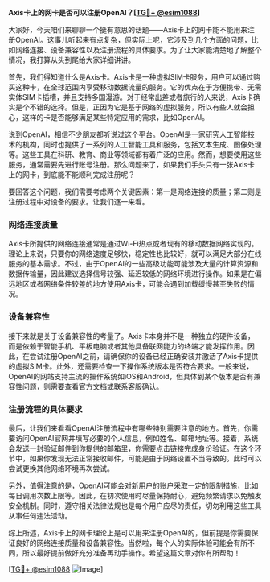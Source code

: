 **Axis卡上的网卡是否可以注册OpenAI？[[TG💪+ @esim1088](https://t.me/s/esim1088)]**

大家好，今天咱们来聊聊一个挺有意思的话题——Axis卡上的网卡能不能用来注册OpenAI。这事儿听起来有点复杂，但实际上呢，它涉及到几个方面的问题，比如网络连接、设备兼容性以及注册流程的具体要求。为了让大家能清楚地了解整个情况，我打算从头到尾给大家详细讲讲。

首先，我们得知道什么是Axis卡。Axis卡是一种虚拟SIM卡服务，用户可以通过购买这种卡，在全球范围内享受移动数据流量的服务。它的优点在于方便携带、无需实体SIM卡插槽，并且支持多国漫游。对于经常出差或者旅行的人来说，Axis卡确实是个不错的选择。但是，正因为它是基于网络的虚拟服务，所以有些人就会担心，这样的卡是否能够满足某些特定应用的需求，比如OpenAI。

说到OpenAI，相信不少朋友都听说过这个平台。OpenAI是一家研究人工智能技术的机构，同时也提供了一系列的人工智能工具和服务，包括文本生成、图像处理等。这些工具在科研、教育、商业等领域都有着广泛的应用。然而，想要使用这些服务，通常需要先进行账号注册。那么问题来了，如果我们手头只有一张Axis卡上的网卡，到底能不能顺利完成注册呢？

要回答这个问题，我们需要考虑两个关键因素：第一是网络连接的质量；第二则是注册过程中对设备的要求。让我们逐一来看。

### 网络连接质量

Axis卡所提供的网络连接通常是通过Wi-Fi热点或者现有的移动数据网络实现的。理论上来说，只要你的网络速度足够快，稳定性也比较好，就可以满足大部分在线服务的基本需求。不过，由于OpenAI的一些高级功能可能涉及大量的计算资源和数据传输量，因此建议选择信号较强、延迟较低的网络环境进行操作。如果是在偏远地区或者网络条件较差的地方使用Axis卡，可能会遇到加载缓慢甚至失败的情况。

### 设备兼容性

接下来就是关于设备兼容性的考量了。Axis卡本身并不是一种独立的硬件设备，而是依赖于智能手机、平板电脑或者其他具备联网能力的终端才能发挥作用。因此，在尝试注册OpenAI之前，请确保你的设备已经正确安装并激活了Axis卡提供的虚拟SIM卡。此外，还需要检查一下操作系统版本是否符合要求。一般来说，OpenAI的网站支持主流的操作系统如iOS和Android，但具体到某个版本是否有兼容性问题，则需要查看官方文档或联系客服确认。

### 注册流程的具体要求

最后，让我们来看看OpenAI注册流程中有哪些特别需要注意的地方。首先，你需要访问OpenAI官网并填写必要的个人信息，例如姓名、邮箱地址等。接着，系统会发送一封验证邮件到你提供的邮箱里，你需要点击链接完成身份验证。在这个环节中，如果你发现无法正常接收邮件，可能是由于网络设置不当导致的。此时可以尝试更换其他网络环境再次尝试。

另外，值得注意的是，OpenAI可能会对新用户的账户采取一定的限制措施，比如每日调用次数上限等。因此，在初次使用时尽量保持耐心，避免频繁请求以免触发安全机制。同时，遵守相关法律法规也是每个用户应尽的责任，切勿利用这些工具从事任何违法活动。

综上所述，Axis卡上的网卡理论上是可以用来注册OpenAI的，但前提是你需要保证良好的网络连接质量和设备兼容性。当然啦，每个人的实际体验可能会有所不同，所以最好提前做好充分准备再动手操作。希望这篇文章对你有所帮助！

[[TG💪+ @esim1088](https://t.me/s/esim1088) ![Image](https://i.postimg.cc/4NQfJmqS/Snipaste-2025-05-13-00-14-12.png)]